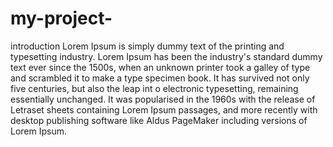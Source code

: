 # my-project-
introduction 
Lorem Ipsum is simply dummy text of the printing and typesetting industry. Lorem Ipsum has been the industry's standard dummy text ever since the 1500s,
when an unknown printer took a galley of type and scrambled it to make a type specimen book. It has survived not only five centuries, but also the leap int
o electronic typesetting, remaining essentially unchanged. It was popularised in the 1960s with the release of Letraset sheets
containing Lorem Ipsum passages, and more recently with desktop publishing software like Aldus PageMaker including versions of Lorem Ipsum.
